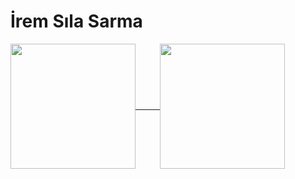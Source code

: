 <h1> İrem Sıla Sarma </h1>

<!--https://github.com/anuraghazra/github-readme-stats-->
<a href="https://github.com/anuraghazra/github-readme-stats">
  <img height=200 align="center" src="https://github-readme-stats.vercel.app/api?username=iremsila-l&show_icons=true&theme=material-palenight&rank_icon=github&border_color=#D8582C" />
  &nbsp&nbsp&nbsp&nbsp&nbsp&nbsp&nbsp&nbsp
  <img height=200 align="center" src="https://github-readme-stats.vercel.app/api/top-langs/?username=iremsila-l&layout=donut&theme=material-palenight" />
</a> 
